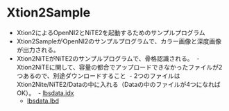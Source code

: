 # Xtion2Sample
- Xtion2によるOpenNI2とNiTE2を起動するためのサンプルプログラム
- Xtion2SampleがOpenNI2のサンプルプログラムで、カラー画像と深度画像が出力される。
- Xtion2NiTEがNiTE2のサンプルプログラムで、骨格認識される。
  - Xtion2NiTEに関して、容量の都合でアップロードできなかったファイルが2つあるので、別途ダウンロードすること
  - 2つのファイルはXtion2Nite/NiTE2/Dataの中に入れる（Dataの中のファイルが4つになればOK）。
  - [lbsdata.idx](https://drive.google.com/file/d/1BvgFiTPIHthY--U56ZIlDal5mHMekWZI/view?usp=sharing)
  - [lbsdata.lbd](https://drive.google.com/drive/folders/11m0Nui--QwRqdrmWhE750U6TUoW_qblk?usp=sharing)
